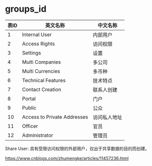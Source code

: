 # groups_id
| 表ID | 英文名称                    | 中文名称     |
| ---- | --------------------------- | ------------ |
| 1    | Internal User               | 内部用户     |
| 2    | Access Rights               | 访问权限     |
| 3    | Settings                    | 设置         |
| 4    | Multi Companies             | 多公司       |
| 5    | Multi Currencies            | 多币种       |
| 6    | Technical Features          | 技术特点     |
| 7    | Contact Creation            | 联系人创建   |
| 8    | Portal                      | 门户         |
| 9    | Public                      | 公众         |
| 10   | Access to Private Addresses | 访问私人地址 |
| 11   | Officer                     | 官员         |
| 12   | Administrator               | 管理员       |


Share User:
具有受限访问权限的外部用户，仅出于共享数据的目的而创建。

https://www.cnblogs.com/zhumengke/articles/11457236.html